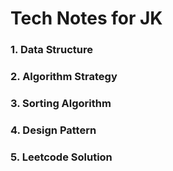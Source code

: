 # Tech Notes for JK

### 1. Data Structure
### 2. Algorithm Strategy
### 3. Sorting Algorithm
### 4. Design Pattern
### 5. Leetcode Solution
